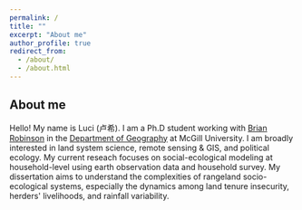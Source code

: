 ```yaml
---
permalink: /
title: ""
excerpt: "About me"
author_profile: true
redirect_from: 
  - /about/
  - /about.html
---
```


About me
------
Hello! My name is Luci (卢希). I am a Ph.D student working with [Brian Robinson]("http://www.brianerobinson.com") in the [Department of Geography]("https://www.mcgill.ca/geography/in") at McGill University. I am broadly interested in land system science, remote sensing & GIS, and political ecology. My current reseach focuses on social-ecological modeling at household-level using earth observation data and household survey. My dissertation aims to understand the complexities of rangeland socio-ecological systems, especially the dynamics among land tenure insecurity, herders' livelihoods, and rainfall variability.  

